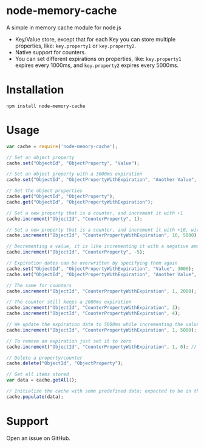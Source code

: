 # node-memory-cache

A simple in memory cache module for node.js

* Key/Value store, except that for each Key you can store multiple properties, like: `key.property1` or `key.property2`.
* Native support for counters.
* You can set different expirations on properties, like: `key.property1` expires every 1000ms, and `key.property2` expires every 5000ms.

# Installation

`npm install node-memory-cache`

# Usage

```javascript
var cache = require('node-memory-cache');

// Set an object property
cache.set("ObjectId", "ObjectProperty", "Value");

// Set an object property with a 3000ms expiration
cache.set("ObjectId", "ObjectPropertyWithExpiration", "Another Value", 3000);

// Get the object properties
cache.get("ObjectId", "ObjectProperty");
cache.get("ObjectId", "ObjectPropertyWithExpiration");

// Set a new property that is a counter, and increment it with +1
cache.increment("ObjectId", "CounterProperty", 1);

// Set a new property that is a counter, and increment it with +10, with a 5000ms expiration.
cache.increment("ObjectId", "CounterPropertyWithExpiration", 10, 5000);

// Decrementing a value, it is like incrementing it with a negative amount
cache.increment("ObjectId", "CounterProperty", -5);

// Expiration dates can be overwritten by specifying them again
cache.set("ObjectId", "ObjectPropertyWithExpiration", "Value", 3000);
cache.set("ObjectId", "ObjectPropertyWithExpiration", "Another Value", 5000); // Now the expiration has been updated to 5000ms

// The same for counters
cache.increment("ObjectId", "CounterPropertyWithExpiration", 1, 2000); // The counter has a 2000ms expiration

// The counter still keeps a 2000ms expiration
cache.increment("ObjectId", "CounterPropertyWithExpiration", 3); 
cache.increment("ObjectId", "CounterPropertyWithExpiration", 4);

// We update the expiration date to 5000ms while incrementing the value
cache.increment("ObjectId", "CounterPropertyWithExpiration", 1, 5000);

// To remove an expiration just set it to zero
cache.increment("ObjectId", "CounterPropertyWithExpiration", 1, 0); // We removed the expiration to this property

// Delete a property/counter
cache.delete("ObjectId", "ObjectProperty");

// Get all items stored
var data = cache.getAll();

// Initialize the cache with some predefined data: expected to be in the same format as the return value of getAll()
cache.populate(data);
```

# Support

Open an issue on GitHub.
